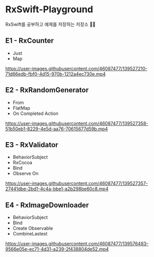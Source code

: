# RxSwift-Playground
RxSwift를 공부하고 예제를 저장하는 저장소 🧞‍♂️

## E1 - RxCounter
- Just
- Map

https://user-images.githubusercontent.com/46087477/139527210-71d66edb-fbf0-4d15-970b-1212a4ec730e.mp4

## E2 - RxRandomGenerator
- From
- FlatMap
- On Completed Action

https://user-images.githubusercontent.com/46087477/139527358-51b50eb1-8229-4e5d-aa76-70615677d59b.mp4

## E3 - RxValidator 
- BehaviorSubject
- RxCocoa
- Bind
- Observe On

https://user-images.githubusercontent.com/46087477/139527357-27441dbe-2bd1-4c4a-bbe1-a2b298be60c8.mp4

## E4 - RxImageDownloader
- BehaviorSubject
- Bind
- Create Observable
- CombineLastest

https://user-images.githubusercontent.com/46087477/139576483-9566e05e-ec71-4d31-a239-2f438804de52.mp4

